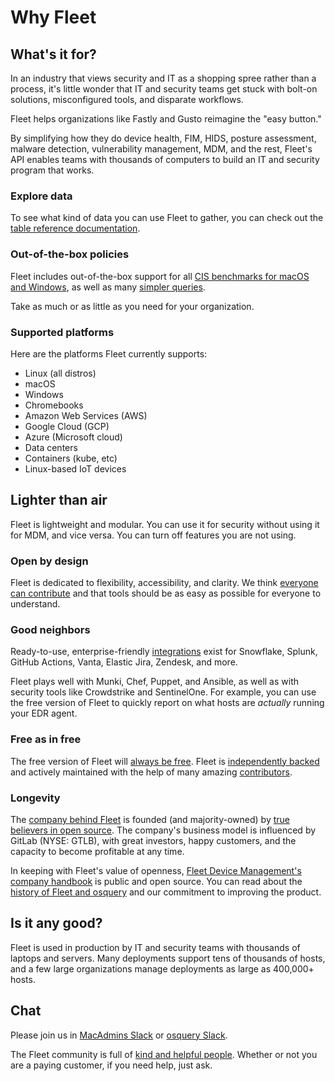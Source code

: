 # Why Fleet

## What's it for?

In an industry that views security and IT as a shopping spree rather than a process, it's little wonder that IT and security teams get stuck with bolt-on solutions, misconfigured tools, and disparate workflows. 

Fleet helps organizations like Fastly and Gusto reimagine the "easy button." 

By simplifying how they do device health, FIM, HIDS, posture assessment, malware detection, vulnerability management, MDM, and the rest, Fleet's API enables teams with thousands of computers to build an IT and security program that works.

### Explore data
To see what kind of data you can use Fleet to gather, you can check out the [table reference documentation](https://fleetdm.com/tables).

### Out-of-the-box policies
Fleet includes out-of-the-box support for all [CIS benchmarks for macOS and Windows](https://fleetdm.com/pricing), as well as many [simpler queries](https://fleetdm.com/queries).

Take as much or as little as you need for your organization.

### Supported platforms
Here are the platforms Fleet currently supports:

- Linux (all distros)
- macOS
- Windows
- Chromebooks
- Amazon Web Services (AWS)
- Google Cloud (GCP)
- Azure (Microsoft cloud)
- Data centers
- Containers (kube, etc)
- Linux-based IoT devices

## Lighter than air
Fleet is lightweight and modular.  You can use it for security without using it for MDM, and vice versa.  You can turn off features you are not using.

### Open by design
Fleet is dedicated to flexibility, accessibility, and clarity.  We think [everyone can contribute](https://fleetdm.com/handbook/company#openness) and that tools should be as easy as possible for everyone to understand.

### Good neighbors
Ready-to-use, enterprise-friendly [integrations](https://fleetdm.com/integrations) exist for Snowflake, Splunk, GitHub Actions, Vanta, Elastic Jira, Zendesk, and more.

Fleet plays well with Munki, Chef, Puppet, and Ansible, as well as with security tools like Crowdstrike and SentinelOne.  For example, you can use the free version of Fleet to quickly report on what hosts are _actually_ running your EDR agent.


### Free as in free
The free version of Fleet will [always be free](https://fleetdm.com/pricing).  Fleet is [independently backed](https://linkedin.com/company/fleetdm) and actively maintained with the help of many amazing [contributors](https://github.com/fleetdm/fleet/graphs/contributors).

### Longevity
The [company behind Fleet](https://fleetdm.com/handbook/company) is founded (and majority-owned) by [true believers in open source](https://fleetdm.com/handbook/company/why-this-way#why-open-source).  The company's business model is influenced by GitLab (NYSE: GTLB), with great investors, happy customers, and the capacity to become profitable at any time.

In keeping with Fleet's value of openness, [Fleet Device Management's company handbook](https://fleetdm.com/handbook/company) is public and open source.  You can read about the [history of Fleet and osquery](https://fleetdm.com/handbook/company#history) and our commitment to improving the product.

<!-- > To upgrade from Fleet ≤3.2.0, follow the upgrading steps for the earliest subsequent major release from this repository (it'll work out of the box until the release of Fleet 5.0). -->

## Is it any good?
Fleet is used in production by IT and security teams with thousands of laptops and servers.  Many deployments support tens of thousands of hosts, and a few large organizations manage deployments as large as 400,000+ hosts.

## Chat
Please join us in [MacAdmins Slack](https://www.macadmins.org/) or [osquery Slack](https://fleetdm.com/slack).

The Fleet community is full of [kind and helpful people](https://fleetdm.com/handbook/company#empathy).  Whether or not you are a paying customer, if you need help, just ask.



<!-- - Great contributions are motivated by real-world use cases or learning.
- Some of the most valuable contributions might not touch any code at all.

## What's next?

### Try it out

[Try out Fleet](https://fleetdm.com/try-fleet) to see what it can do, grab time with one of the maintainers to discuss, or explore the rest of the docs and roll it out to your organization.

### Questions?
We have answers to the most [common questions](https://fleetdm.com/docs/get-started/faq).

<meta name="pageOrderInSection" value="100">
